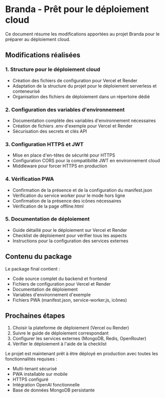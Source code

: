 # Branda - Prêt pour le déploiement cloud

Ce document résume les modifications apportées au projet Branda pour le préparer au déploiement cloud.

## Modifications réalisées

### 1. Structure pour le déploiement cloud
- Création des fichiers de configuration pour Vercel et Render
- Adaptation de la structure du projet pour le déploiement serverless et conteneurisé
- Organisation des fichiers de déploiement dans un répertoire dédié

### 2. Configuration des variables d'environnement
- Documentation complète des variables d'environnement nécessaires
- Création de fichiers .env d'exemple pour Vercel et Render
- Sécurisation des secrets et clés API

### 3. Configuration HTTPS et JWT
- Mise en place d'en-têtes de sécurité pour HTTPS
- Configuration CORS pour la compatibilité JWT en environnement cloud
- Middleware pour forcer HTTPS en production

### 4. Vérification PWA
- Confirmation de la présence et de la configuration du manifest.json
- Vérification du service worker pour le mode hors ligne
- Confirmation de la présence des icônes nécessaires
- Vérification de la page offline.html

### 5. Documentation de déploiement
- Guide détaillé pour le déploiement sur Vercel et Render
- Checklist de déploiement pour vérifier tous les aspects
- Instructions pour la configuration des services externes

## Contenu du package

Le package final contient :

- Code source complet du backend et frontend
- Fichiers de configuration pour Vercel et Render
- Documentation de déploiement
- Variables d'environnement d'exemple
- Fichiers PWA (manifest.json, service-worker.js, icônes)

## Prochaines étapes

1. Choisir la plateforme de déploiement (Vercel ou Render)
2. Suivre le guide de déploiement correspondant
3. Configurer les services externes (MongoDB, Redis, OpenRouter)
4. Vérifier le déploiement à l'aide de la checklist

Le projet est maintenant prêt à être déployé en production avec toutes les fonctionnalités requises :
- Multi-tenant sécurisé
- PWA installable sur mobile
- HTTPS configuré
- Intégration OpenAI fonctionnelle
- Base de données MongoDB persistante
